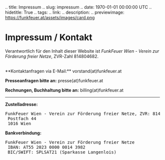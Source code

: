 .. title: Impressum
.. slug: impressum
.. date: 1970-01-01 00:00:00 UTC
.. hidetitle: True
.. tags:
.. link:
.. description:
.. previewimage: https://funkfeuer.at/assets/images/card.png


# Impressum / Kontakt

<p>Verantwortlich für den Inhalt dieser Website ist <i>FunkFeuer Wien - Verein zur Förderung freier Netze</i>, ZVR-Zahl 814804682.</p>

<br/>
**Kontaktanfragen via E-Mail:** vorstand(at)funkfeuer.at

**Presseanfragen bitte an:** presse(at)funkfeuer.at

**Rechnungen, Buchhaltung bitte an:** billing(at)funkfeuer.at

<hr/>

**Zustelladresse:**
<pre>
FunkFeuer Wien - Verein zur Förderung freier Netze, ZVR: 814804682, UID: ATU67830859
 Postfach 44
 1016 Wien
</pre>


**Bankverbindung:**
<pre>
FunkFeuer Wien - Verein zur Förderung freier Netze
 IBAN: AT55 2023 0000 0014 3982
 BIC/SWIFT: SPLSAT21 (Sparkasse Langenlois)
</pre>

